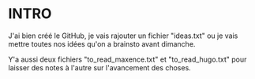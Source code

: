 # INTRO 

J'ai bien créé le GitHub, je vais rajouter un fichier "ideas.txt" ou je vais mettre toutes nos idées qu'on a brainsto avant dimanche. 

Y'a aussi deux fichiers "to_read_maxence.txt" et "to_read_hugo.txt" pour laisser des notes à l'autre sur l'avancement des choses. 

